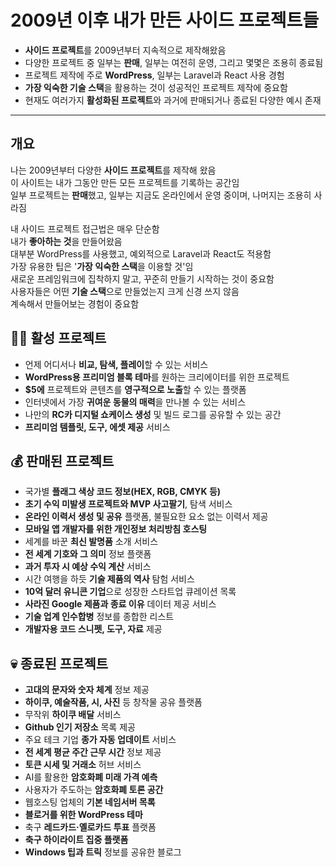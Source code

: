 # 2009년 이후 내가 만든 사이드 프로젝트들


* **사이드 프로젝트**를 2009년부터 지속적으로 제작해왔음
* 다양한 프로젝트 중 일부는 **판매**, 일부는 여전히 운영, 그리고 몇몇은 조용히 종료됨
* 프로젝트 제작에 주로 **WordPress**, 일부는 Laravel과 React 사용 경험
* **가장 익숙한 기술 스택**을 활용하는 것이 성공적인 프로젝트 제작에 중요함
* 현재도 여러가지 **활성화된 프로젝트**와 과거에 판매되거나 종료된 다양한 예시 존재

---

개요
--

나는 2009년부터 다양한 **사이드 프로젝트**를 제작해 왔음  
이 사이트는 내가 그동안 만든 모든 프로젝트를 기록하는 공간임  
일부 프로젝트는 **판매**했고, 일부는 지금도 온라인에서 운영 중이며, 나머지는 조용히 사라짐

내 사이드 프로젝트 접근법은 매우 단순함  
내가 **좋아하는 것**을 만들어왔음  
대부분 WordPress를 사용했고, 예외적으로 Laravel과 React도 적용함  
가장 유용한 팁은 '**가장 익숙한 스택**을 이용할 것'임  
새로운 프레임워크에 집착하지 말고, 꾸준히 만들기 시작하는 것이 중요함  
사용자들은 어떤 **기술 스택**으로 만들었는지 크게 신경 쓰지 않음  
계속해서 만들어보는 경험이 중요함

🏃🏻 활성 프로젝트
----------

* 언제 어디서나 **비교, 탐색, 플레이**할 수 있는 서비스
* **WordPress용 프리미엄 블록 테마**를 원하는 크리에이터를 위한 프로젝트
* **$5에** 프로젝트와 콘텐츠를 **영구적으로 노출**할 수 있는 플랫폼
* 인터넷에서 가장 **귀여운 동물의 매력**을 만나볼 수 있는 서비스
* 나만의 **RC카 디지털 쇼케이스 생성** 및 빌드 로그를 공유할 수 있는 공간
* **프리미엄 템플릿, 도구, 에셋 제공** 서비스

💰 판매된 프로젝트
----------

* 국가별 **플래그 색상 코드 정보(HEX, RGB, CMYK 등)**
* **초기 수익 미발생 프로젝트와 MVP 사고팔기**, 탐색 서비스
* **온라인 이력서 생성 및 공유** 플랫폼, 불필요한 요소 없는 이력서 제공
* **모바일 앱 개발자를 위한 개인정보 처리방침 호스팅**
* 세계를 바꾼 **최신 발명품** 소개 서비스
* **전 세계 기호와 그 의미** 정보 플랫폼
* **과거 투자 시 예상 수익 계산** 서비스
* 시간 여행을 하듯 **기술 제품의 역사** 탐험 서비스
* **10억 달러 유니콘 기업**으로 성장한 스타트업 큐레이션 목록
* **사라진 Google 제품과 종료 이유** 데이터 제공 서비스
* **기술 업계 인수합병** 정보를 종합한 리스트
* **개발자용 코드 스니펫, 도구, 자료** 제공

💀 종료된 프로젝트
----------

* **고대의 문자와 숫자 체계** 정보 제공
* **하이쿠, 예술작품, 시, 사진** 등 창작물 공유 플랫폼
* 무작위 **하이쿠 배달** 서비스
* **Github 인기 저장소** 목록 제공
* 주요 테크 기업 **종가 자동 업데이트** 서비스
* **전 세계 평균 주간 근무 시간** 정보 제공
* **토큰 시세 및 거래소** 허브 서비스
* AI를 활용한 **암호화폐 미래 가격 예측**
* 사용자가 주도하는 **암호화폐 토론 공간**
* 웹호스팅 업체의 **기본 네임서버 목록**
* **블로거를 위한 WordPress 테마**
* 축구 **레드카드·옐로카드 투표** 플랫폼
* **축구 하이라이트 집중 플랫폼**
* **Windows 팁과 트릭** 정보를 공유한 블로그

